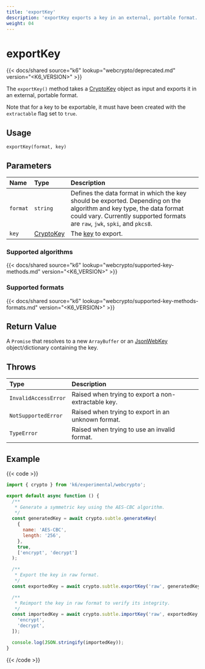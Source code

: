 ```yaml
---
title: 'exportKey'
description: 'exportKey exports a key in an external, portable format.'
weight: 04
---
```


# exportKey

{{< docs/shared source="k6" lookup="webcrypto/deprecated.md" version="<K6_VERSION>" >}}

The `exportKey()` method takes a [CryptoKey](https://grafana.com/docs/k6/<K6_VERSION>/javascript-api/k6-experimental/webcrypto/cryptokey) object as input and exports it in an external, portable format.

Note that for a key to be exportable, it must have been created with the `extractable` flag set to `true`.

## Usage

```
exportKey(format, key)
```

## Parameters

| Name     | Type                                                                                                     | Description                                                                                                                                                                                          |
| :------- | :------------------------------------------------------------------------------------------------------- | :--------------------------------------------------------------------------------------------------------------------------------------------------------------------------------------------------- |
| `format` | `string`                                                                                                 | Defines the data format in which the key should be exported. Depending on the algorithm and key type, the data format could vary. Currently supported formats are `raw`, `jwk`, `spki`, and `pkcs8`. |
| `key`    | [CryptoKey](https://grafana.com/docs/k6/<K6_VERSION>/javascript-api/k6-experimental/webcrypto/cryptokey) | The [key](https://grafana.com/docs/k6/<K6_VERSION>/javascript-api/k6-experimental/webcrypto/cryptokey) to export.                                                                                    |

### Supported algorithms

{{< docs/shared source="k6" lookup="webcrypto/supported-key-methods.md" version="<K6_VERSION>" >}}

### Supported formats

{{< docs/shared source="k6" lookup="webcrypto/supported-key-methods-formats.md" version="<K6_VERSION>" >}}

## Return Value

A `Promise` that resolves to a new `ArrayBuffer` or an [JsonWebKey](https://grafana.com/docs/k6/<K6_VERSION>/javascript-api/k6-experimental/webcrypto/jsonwebkey) object/dictionary containing the key.

## Throws

| Type                 | Description                                         |
| :------------------- | :-------------------------------------------------- |
| `InvalidAccessError` | Raised when trying to export a non-extractable key. |
| `NotSupportedError`  | Raised when trying to export in an unknown format.  |
| `TypeError`          | Raised when trying to use an invalid format.        |

## Example

{{< code >}}

```javascript
import { crypto } from 'k6/experimental/webcrypto';

export default async function () {
  /**
   * Generate a symmetric key using the AES-CBC algorithm.
   */
  const generatedKey = await crypto.subtle.generateKey(
    {
      name: 'AES-CBC',
      length: '256',
    },
    true,
    ['encrypt', 'decrypt']
  );

  /**
   * Export the key in raw format.
   */
  const exportedKey = await crypto.subtle.exportKey('raw', generatedKey);

  /**
   * Reimport the key in raw format to verify its integrity.
   */
  const importedKey = await crypto.subtle.importKey('raw', exportedKey, 'AES-CBC', true, [
    'encrypt',
    'decrypt',
  ]);

  console.log(JSON.stringify(importedKey));
}
```

{{< /code >}}
